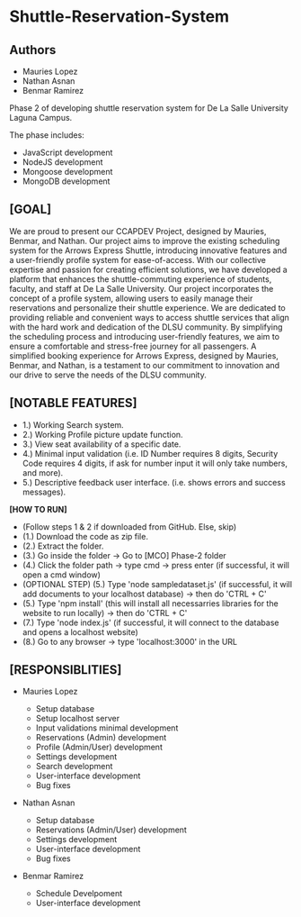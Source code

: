 # Shuttle-Reservation-System
## Authors
- Mauries Lopez
- Nathan Asnan 
- Benmar Ramirez

Phase 2 of developing shuttle reservation system for De La Salle University Laguna Campus.

The phase includes:
- JavaScript development
- NodeJS development
- Mongoose development
- MongoDB development

**[GOAL]**
-
We are proud to present our CCAPDEV Project, designed by Mauries, Benmar, and Nathan. Our project aims to improve the existing scheduling system for the Arrows Express Shuttle, introducing innovative features and a user-friendly profile system for ease-of-access.
With our collective expertise and passion for creating efficient solutions, we have developed a platform that enhances the shuttle-commuting experience of students, faculty, and staff at De La Salle University. Our project incorporates the concept of a profile system, allowing users to easily manage their reservations and personalize their shuttle experience.
We are dedicated to providing reliable and convenient ways to access shuttle services that align with the hard work and dedication of the DLSU community. By simplifying the scheduling process and introducing user-friendly features, we aim to ensure a comfortable and stress-free journey for all passengers.
A simplified booking experience for Arrows Express, designed by Mauries, Benmar, and Nathan, is a testament to our commitment to innovation and our drive to serve the needs of the DLSU community. 

**[NOTABLE FEATURES]**
-
- 1.) Working Search system.
- 2.) Working Profile picture update function.
- 3.) View seat availability of a specific date.
- 4.) Minimal input validation (i.e. ID Number requires 8 digits, Security Code requires 4 digits, if ask for number input it will only take numbers, and more).
- 5.) Descriptive feedback user interface. (i.e. shows errors and success messages).

**[HOW TO RUN]**
- (Follow steps 1 & 2 if downloaded from GitHub. Else, skip)
- (1.) Download the code as zip file.
- (2.) Extract the folder.
- (3.) Go inside the folder -> Go to [MCO] Phase-2 folder
- (4.) Click the folder path -> type cmd -> press enter (if successful, it will open a cmd window)
- (OPTIONAL STEP) (5.) Type 'node sampledataset.js' (if successful, it will add documents to your localhost database) -> then do 'CTRL + C'
- (5.) Type 'npm install' (this will install all necessarries libraries for the website to run locally) -> then do 'CTRL + C'
- (7.) Type 'node index.js' (if successful, it will connect to the database and opens a localhost website)
- (8.) Go to any browser -> type 'localhost:3000' in the URL

**[RESPONSIBLITIES]**
-
- Mauries Lopez
    - Setup database
    - Setup localhost server
    - Input validations minimal development
    - Reservations (Admin) development
    - Profile (Admin/User) development
    - Settings development
    - Search development
    - User-interface development
    - Bug fixes
   
- Nathan Asnan
    - Setup database
    - Reservations (Admin/User) development
    - Settings development
    - User-interface development
    - Bug fixes
 
- Benmar Ramirez
    - Schedule Develpoment
    - User-interface development

